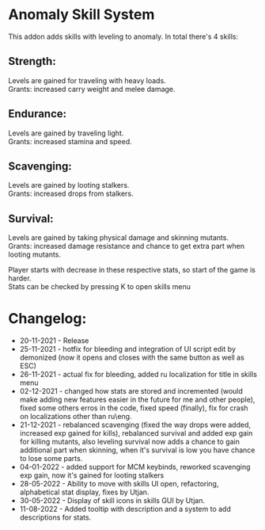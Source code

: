 # Anomaly Skill System
This addon adds skills with leveling to anomaly.
In total there's 4 skills:

## Strength:
Levels are gained for traveling with heavy loads.\
Grants: increased carry weight and melee damage.

## Endurance:
Levels are gained by traveling light.\
Grants: increased stamina and speed.

## Scavenging:
Levels are gained by looting stalkers.\
Grants: increased drops from stalkers.

## Survival:
Levels are gained by taking physical damage and skinning mutants.\
Grants: increased damage resistance and chance to get extra part when looting mutants.

Player starts with decrease in these respective stats, so start of the game is harder.\
Stats can be checked by pressing K to open skills menu

# Changelog:
- 20-11-2021 - Release
- 25-11-2021 - hotfix for bleeding and integration of UI script edit by demonized (now it opens and closes with the same button as well as ESC)
- 26-11-2021 - actual fix for bleeding, added ru localization for title in skills menu
- 02-12-2021 - changed how stats are stored and incremented (would make adding new features easier in the future for me and other people), fixed some others erros in the code, fixed speed (finally), fix for crash on localizations other than ru\eng.
- 21-12-2021 - rebalanced scavenging (fixed the way drops were added, increased exp gained for kills), rebalanced survival and added exp gain for killing mutants, also leveling survival now adds a chance to gain additional part when skinning, when it's survival is low you have chance to lose some parts.
- 04-01-2022 - added support for MCM keybinds, reworked scavenging exp gain, now it's gained for looting stalkers
- 28-05-2022 - Ability to move with skills UI open, refactoring, alphabetical stat display, fixes by Utjan.
- 30-05-2022 - Display of skill icons in skills GUI by Utjan.
- 11-08-2022 - Added tooltip with description and a system to add descriptions for stats.
